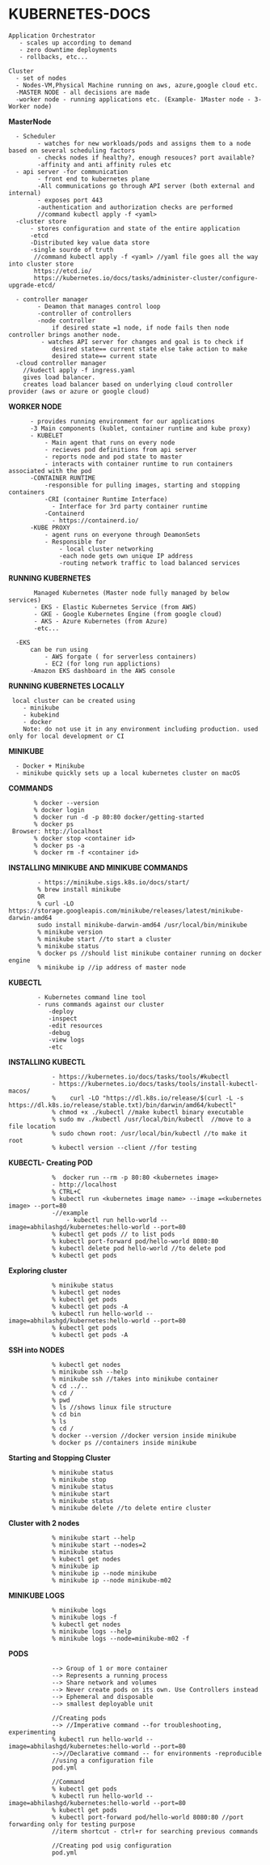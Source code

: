 # KUBERNETES-DOCS

    Application Orchestrator
       - scales up according to demand
       - zero downtime deployments
       - rollbacks, etc...

    Cluster 
      - set of nodes 
      - Nodes-VM,Physical Machine running on aws, azure,google cloud etc.
      -MASTER NODE - all decisions are made
      -worker node - running applications etc. (Example- 1Master node - 3-Worker node)
    
   **MasterNode** 
   
      - Scheduler
            - watches for new workloads/pods and assigns them to a node based on several scheduling factors
            - checks nodes if healthy?, enough resouces? port available?
            -affinity and anti affinity rules etc
      - api server -for communication 
            - front end to kubernetes plane
            -All communications go through API server (both external and internal)
            - exposes port 443
            -authentication and authorization checks are performed
            //command kubectl apply -f <yaml>
      -cluster store
          - stores configuration and state of the entire application
          -etcd
          -Distributed key value data store
          -single sourde of truth
           //command kubectl apply -f <yaml> //yaml file goes all the way into cluster store
           https://etcd.io/
           https://kubernetes.io/docs/tasks/administer-cluster/configure-upgrade-etcd/
          
      - controller manager
            - Deamon that manages control loop
            -controller of controllers
            -node controller
                if desired state =1 node, if node fails then node controller brings another node.
             - watches API server for changes and goal is to check if 
                desired state== current state else take action to make 
                desired state== current state
      -cloud controller manager 
        //kudectl apply -f ingress.yaml
        gives load balancer.
        creates load balancer based on underlying cloud controller provider (aws or azure or google cloud)
        
   **WORKER NODE**
   
          - provides running environment for our applications
          -3 Main components (kublet, container runtime and kube proxy)
          - KUBELET
              - Main agent that runs on every node
              - recieves pod definitions from api server
              - reports node and pod state to master
              - interacts with container runtime to run containers associated with the pod
          -CONTAINER RUNTIME
              -responsible for pulling images, starting and stopping containers
              -CRI (container Runtime Interface)
                - Interface for 3rd party container runtime
              -Containerd
                - https://containerd.io/
          -KUBE PROXY
              - agent runs on everyone through DeamonSets
              - Responsible for
                  - local cluster networking
                  -each node gets own unique IP address
                  -routing network traffic to load balanced services
 
 **RUNNING KUBERNETES**
           
           Managed Kubernetes (Master node fully managed by below services)
           - EKS - Elastic Kubernetes Service (from AWS)
           - GKE - Google Kubernetes Engine (from google cloud)
           - AKS - Azure Kubernetes (from Azure)
           -etc...
           
      -EKS 
          can be run using 
              - AWS forgate ( for serverless containers)
              - EC2 (for long run applictions)
          -Amazon EKS dashboard in the AWS console
  
  **RUNNING KUBERNETES LOCALLY**
  
     local cluster can be created using 
        - minikube
        - kubekind
        - docker
        Note: do not use it in any environment including production. used only for local development or CI
        
   **MINIKUBE**
   
      - Docker + Minikube
      - minikube quickly sets up a local kubernetes cluster on macOS
      
   **COMMANDS**
           
           % docker --version
           % docker login
           % docker run -d -p 80:80 docker/getting-started
           % docker ps
     Browser: http://localhost
           % docker stop <container id>
           % docker ps -a
           % docker rm -f <container id>
      
   **INSTALLING MINIKUBE AND MINIKUBE COMMANDS**
   
            - https://minikube.sigs.k8s.io/docs/start/
            % brew install minikube
            OR
            % curl -LO               https://storage.googleapis.com/minikube/releases/latest/minikube-darwin-amd64
            sudo install minikube-darwin-amd64 /usr/local/bin/minikube
            % minikube version  
            % minikube start //to start a cluster
            % minikube status
            % docker ps //should list minikube container running on docker engine
            % minikube ip //ip address of master node
    
   **KUBECTL**
    
            - Kubernetes command line tool
            - runs commands against our cluster
               -deploy
               -inspect
               -edit resources
               -debug
               -view logs
               -etc
               
   **INSTALLING KUBECTL**
   
                - https://kubernetes.io/docs/tasks/tools/#kubectl
                - https://kubernetes.io/docs/tasks/tools/install-kubectl-macos/
                %    curl -LO "https://dl.k8s.io/release/$(curl -L -s https://dl.k8s.io/release/stable.txt)/bin/darwin/amd64/kubectl"
                % chmod +x ./kubectl //make kubectl binary executable
                % sudo mv ./kubectl /usr/local/bin/kubectl  //move to a file location
                % sudo chown root: /usr/local/bin/kubectl //to make it root
                % kubectl version --client //for testing
    
   **KUBECTL- Creating POD** 
    
                %  docker run --rm -p 80:80 <kubernetes image>
                - http://localhost
                % CTRL+C
                % kubectl run <kubernetes image name> --image =<kubernetes image> --port=80 
                -//example 
                    - kubectl run hello-world --image=abhilashgd/kubernetes:hello-world --port=80
                % kubectl get pods // to list pods
                % kubectl port-forward pod/hello-world 8080:80
                % kubectl delete pod hello-world //to delete pod
                % kubectl get pods
    
   **Exploring cluster**
               
                % minikube status
                % kubectl get nodes
                % kubectl get pods
                % kubectl get pods -A
                % kubectl run hello-world --image=abhilashgd/kubernetes:hello-world --port=80
                % kubectl get pods
                % kubectl get pods -A
                
   **SSH into NODES**
    
                % kubectl get nodes
                % minikube ssh --help
                % minikube ssh //takes into minikube container
                % cd ../..
                % cd /
                % pwd
                % ls //shows linux file structure
                % cd bin
                % ls
                % cd /
                % docker --version //docker version inside minikube
                % docker ps //containers inside minikube
               
   **Starting and Stopping Cluster**
                
                % minikube status
                % minikube stop
                % minikube status
                % minikube start
                % minikube status
                % minikube delete //to delete entire cluster
                
   **Cluster with 2 nodes**
            
                % minikube start --help
                % minikube start --nodes=2
                % minikube status
                % kubectl get nodes
                % minikube ip
                % minikube ip --node minikube
                % minikube ip --node minikube-m02
   
   **MINIKUBE LOGS**  
              
                % minikube logs 
                % minikube logs -f
                % kubectl get nodes
                % minikube logs --help
                % minikube logs --node=minikube-m02 -f
                
   **PODS**
    
                --> Group of 1 or more container
                --> Represents a running process
                --> Share network and volumes
                --> Never create pods on its own. Use Controllers instead
                --> Ephemeral and disposable
                --> smallest deployable unit 
                
                //Creating pods
                --> //Imperative command --for troubleshooting, experimenting
                % kubectl run hello-world --image=abhilashgd/kubernetes:hello-world --port=80
                -->//Declarative command -- for environments -reproducible
                //using a configuration file
                pod.yml
                
                //Command
                % kubectl get pods
                % kubectl run hello-world --image=abhilashgd/kubernetes:hello-world --port=80
                % kubectl get pods
                % kubectl port-forward pod/hello-world 8080:80 //port forwarding only for testing purpose
                //iterm shortcut - ctrl+r for searching previous commands
                
                //Creating pod usig configuration
                pod.yml
                
